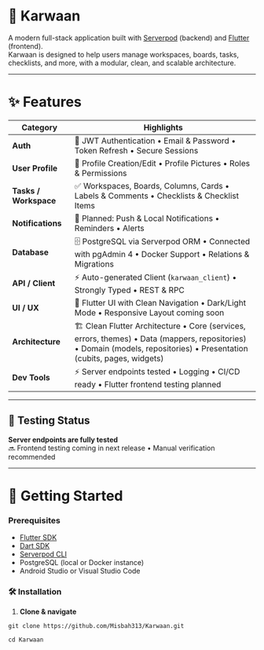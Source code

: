 # 🚀 Karwaan

A modern full-stack application built with [Serverpod](https://serverpod.dev) (backend) and [Flutter](https://flutter.dev) (frontend).  
Karwaan is designed to help users manage workspaces, boards, tasks, checklists, and more, with a modular, clean, and scalable architecture.

---

# ✨ Features

| Category         | Highlights |
|-----------------|------------|
| **Auth**         | 🔐 JWT Authentication • Email & Password • Token Refresh • Secure Sessions |
| **User Profile** | 👤 Profile Creation/Edit • Profile Pictures • Roles & Permissions |
| **Tasks / Workspace** | ✅ Workspaces, Boards, Columns, Cards • Labels & Comments • Checklists & Checklist Items |
| **Notifications** | 🔔 Planned: Push & Local Notifications • Reminders • Alerts |
| **Database**     | 🗄️ PostgreSQL via Serverpod ORM • Connected with pgAdmin 4 • Docker Support • Relations & Migrations |
| **API / Client** | ⚡ Auto-generated Client (`karwaan_client`) • Strongly Typed • REST & RPC |
| **UI / UX**      | 🎨 Flutter UI with Clean Navigation • Dark/Light Mode • Responsive Layout coming soon |
| **Architecture** | 🏗️ Clean Flutter Architecture • Core (services, errors, themes) • Data (mappers, repositories) • Domain (models, repositories) • Presentation (cubits, pages, widgets) |
| **Dev Tools**    | ⚡ Server endpoints tested • Logging • CI/CD ready • Flutter frontend testing planned |

---

## 🧪 Testing Status

**Server endpoints are fully tested**  
🔜 Frontend testing coming in next release • Manual verification recommended

---

# 🚀 Getting Started

### Prerequisites

- [Flutter SDK](https://docs.flutter.dev/get-started/install)  
- [Dart SDK](https://dart.dev/get-dart)  
- [Serverpod CLI](https://docs.serverpod.dev)  
- PostgreSQL (local or Docker instance)  
- Android Studio or Visual Studio Code  

### 🛠️ Installation

1. **Clone & navigate**

```
git clone https://github.com/Misbah313/Karwaan.git
```

```
cd Karwaan
```




